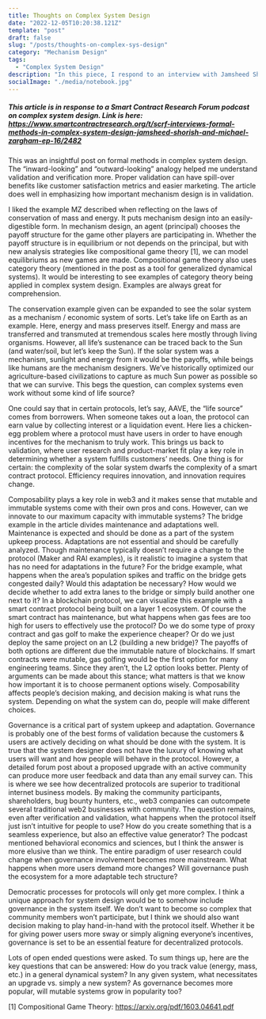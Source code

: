 ```yaml
---
title: Thoughts on Complex System Design
date: "2022-12-05T10:20:38.121Z"
template: "post"
draft: false
slug: "/posts/thoughts-on-complex-sys-design"
category: "Mechanism Design"
tags:
  - "Complex System Design"
description: "In this piece, I respond to an interview with Jamsheed Shorish and Michael Zargham on complex system design. I expound on the examples in the post and reflect on how we can use complex system design to build better protocols for web3. By 'better' I mean more fit for upgrades and governance."
socialImage: "./media/notebook.jpg"
---
```

##### This article is in response to a Smart Contract Research Forum podcast on complex system design. Link is here: https://www.smartcontractresearch.org/t/scrf-interviews-formal-methods-in-complex-system-design-jamsheed-shorish-and-michael-zargham-ep-16/2482

This was an insightful post on formal methods in complex system design. The “inward-looking” and “outward-looking” analogy helped me understand validation and verification more. Proper validation can have spill-over benefits like customer satisfaction metrics and easier marketing. The article does well in emphasizing how important mechanism design is in validation.

I liked the example MZ described when reflecting on the laws of conservation of mass and energy. It puts mechanism design into an easily-digestible form. In mechanism design, an agent (principal) chooses the payoff structure for the game other players are participating in. Whether the payoff structure is in equilibrium or not depends on the principal, but with new analysis strategies like compositional game theory [1], we can model equilibriums as new games are made. Compositional game theory also uses category theory (mentioned in the post as a tool for generalized dynamical systems). It would be interesting to see examples of category theory being applied in complex system design. Examples are always great for comprehension. 

The conservation example given can be expanded to see the solar system as a mechanism / economic system of sorts. Let’s take life on Earth as an example. Here, energy and mass preserves itself. Energy and mass are transferred and transmuted at tremendous scales here mostly through living organisms. However, all life’s sustenance can be traced back to the Sun (and water/soil, but let’s keep the Sun). If the solar system was a mechanism, sunlight and energy from it would be the payoffs, while beings like humans are the mechanism designers. We’ve historically optimized our agriculture-based civilizations to capture as much Sun power as possible so that we can survive. This begs the question, can complex systems even work without some kind of life source?

One could say that in certain protocols, let’s say, AAVE, the “life source” comes from borrowers. When someone takes out a loan, the protocol can earn value by collecting interest or a liquidation event. Here lies a chicken-egg problem where a protocol must have users in order to have enough incentives for the mechanism to truly work. This brings us back to validation, where user research and product-market fit play a key role in determining whether a system fulfills customers’ needs. One thing is for certain: the complexity of the solar system dwarfs the complexity of a smart contract protocol. Efficiency requires innovation, and innovation requires change. 

Composability plays a key role in web3 and it makes sense that mutable and immutable systems come with their own pros and cons. However, can we innovate to our maximum capacity with immutable systems? The bridge example in the article divides maintenance and adaptations well. Maintenance is expected and should be done as a part of the system upkeep process. Adaptations are not essential and should be carefully analyzed. Though maintenance typically doesn’t require a change to the protocol (Maker and RAI examples), is it realistic to imagine a system that has no need for adaptations in the future? For the bridge example, what happens when the area’s population spikes and traffic on the bridge gets congested daily? Would this adaptation be necessary? How would we decide whether to add extra lanes to the bridge or simply build another one next to it? In a blockchain protocol, we can visualize this example with a smart contract protocol being built on a layer 1 ecosystem. Of course the smart contract has maintenance, but what happens when gas fees are too high for users to effectively use the protocol? Do we do some type of proxy contract and gas golf to make the experience cheaper? Or do we just deploy the same project on an L2 (building a new bridge)? The payoffs of both options are different due the immutable nature of blockchains. If smart contracts were mutable, gas golfing would be the first option for many engineering teams. Since they aren’t, the L2 option looks better. Plenty of arguments can be made about this stance; what matters is that we know how important it is to choose permanent options wisely. Composability affects people’s decision making, and decision making is what runs the system. Depending on what the system can do, people will make different choices. 

Governance is a critical part of system upkeep and adaptation. Governance is probably one of the best forms of validation because the customers & users are actively deciding on what should be done with the system. It is true that the system designer does not have the luxury of knowing what users will want and how people will behave in the protocol. However, a detailed forum post about a proposed upgrade with an active community can produce more user feedback and data than any email survey can. This is where we see how decentralized protocols are superior to traditional internet business models. By making the community participants, shareholders, bug bounty hunters, etc., web3 companies can outcompete several traditional web2 businesses with community. The question remains, even after verification and validation, what happens when the protocol itself just isn’t intuitive for people to use? How do you create something that is a seamless experience, but also an effective value generator? The podcast mentioned behavioral economics and sciences, but I think the answer is more elusive than we think. The entire paradigm of user research could change when governance involvement becomes more mainstream. What happens when more users demand more changes? Will governance push the ecosystem for a more adaptable tech structure?

Democratic processes for protocols will only get more complex. I think a unique approach for system design would be to somehow include governance in the system itself. We don’t want to become so complex that community members won’t participate, but I think we should also want decision making to play hand-in-hand with the protocol itself. Whether it be for giving power users more sway or simply aligning everyone’s incentives, governance is set to be an essential feature for decentralized protocols. 

Lots of open ended questions were asked. To sum things up, here are the key questions that can be answered:
How do you track value (energy, mass, etc.) in a general dynamical system?
In any given system, what necessitates an upgrade vs. simply a new system? 
As governance becomes more popular, will mutable systems grow in popularity too?

[1] Compositional Game Theory: https://arxiv.org/pdf/1603.04641.pdf

